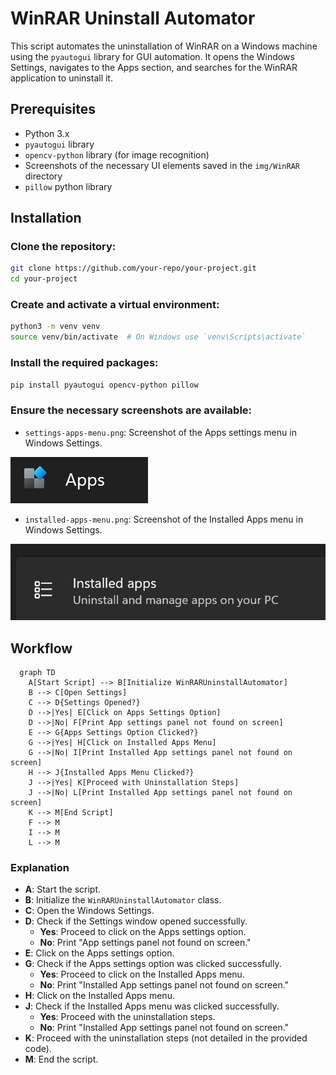 # WinRAR Uninstall Automator

This script automates the uninstallation of WinRAR on a Windows machine using the `pyautogui` library for GUI automation. It opens the Windows Settings, navigates to the Apps section, and searches for the WinRAR application to uninstall it.

## Prerequisites

- Python 3.x
- `pyautogui` library
- `opencv-python` library (for image recognition)
- Screenshots of the necessary UI elements saved in the `img/WinRAR` directory
- `pillow` python library

## Installation

### **Clone the repository**:
```sh
git clone https://github.com/your-repo/your-project.git
cd your-project
```

### **Create and activate a virtual environment**:
```sh
python3 -m venv venv
source venv/bin/activate  # On Windows use `venv\Scripts\activate`
```

### **Install the required packages**:
```sh
pip install pyautogui opencv-python pillow
```

### **Ensure the necessary screenshots are available**:
* `settings-apps-menu.png`: Screenshot of the Apps settings menu in Windows Settings.

![Settings Apps Menu](/img/WinRAR/settings-apps-menu.png)

* `installed-apps-menu.png`: Screenshot of the Installed Apps menu in Windows Settings.

![Installed Apps Menu](/img/WinRAR/installed-apps-menu.png)

## Workflow

```mermaid
  graph TD
    A[Start Script] --> B[Initialize WinRARUninstallAutomator]
    B --> C[Open Settings]
    C --> D{Settings Opened?}
    D -->|Yes| E[Click on Apps Settings Option]
    D -->|No| F[Print App settings panel not found on screen]
    E --> G{Apps Settings Option Clicked?}
    G -->|Yes| H[Click on Installed Apps Menu]
    G -->|No| I[Print Installed App settings panel not found on screen]
    H --> J{Installed Apps Menu Clicked?}
    J -->|Yes| K[Proceed with Uninstallation Steps]
    J -->|No| L[Print Installed App settings panel not found on screen]
    K --> M[End Script]
    F --> M
    I --> M
    L --> M
```
### Explanation

- **A**: Start the script.
- **B**: Initialize the `WinRARUninstallAutomator` class.
- **C**: Open the Windows Settings.
- **D**: Check if the Settings window opened successfully.
  - **Yes**: Proceed to click on the Apps settings option.
  - **No**: Print "App settings panel not found on screen."
- **E**: Click on the Apps settings option.
- **G**: Check if the Apps settings option was clicked successfully.
  - **Yes**: Proceed to click on the Installed Apps menu.
  - **No**: Print "Installed App settings panel not found on screen."
- **H**: Click on the Installed Apps menu.
- **J**: Check if the Installed Apps menu was clicked successfully.
  - **Yes**: Proceed with the uninstallation steps.
  - **No**: Print "Installed App settings panel not found on screen."
- **K**: Proceed with the uninstallation steps (not detailed in the provided code).
- **M**: End the script.